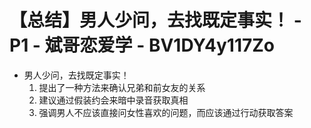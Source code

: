 # 【总结】男人少问，去找既定事实！ - P1 - 斌哥恋爱学 - BV1DY4y117Zo

-   男人少问，去找既定事实！
    1.  提出了一种方法来确认兄弟和前女友的关系
    2.  建议通过假装约会来暗中录音获取真相
    3.  强调男人不应该直接问女性喜欢的问题，而应该通过行动获取答案